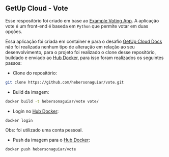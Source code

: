 ## GetUp Cloud - Vote

Esse respositório foi criado em base ao [Example Voting App](https://github.com/dockersamples/example-voting-app). A aplicação vote é um front-end é baseda em `Python` que permite votar em duas opções.

Essa aplicação foi criada em container e para o desafio [GetUp Cloud Docs](https://github.com/hebersonaguiar/getupclouddocs) não foi realizada nenhum tipo de alteração em relação ao seu desenvolvimento, para o projeto foi realizado o clone desse repositório, buildado e enviado ao [Hub Docker](https://hub.docker.com), para isso foram realizados os seguintes passos:

* Clone do repositório:

```bash
git clone https://github.com/hebersonaguiar/vote.git
```

* Build da imagem:

```bash
docker build -t hebersonaguiar/vote vote/
```

* Login no [Hub Docker](https://hub.docker.com):

```bash
docker login
```
Obs: foi utilizado uma conta pessoal.

* Push da imagem para o [Hub Docker](https://hub.docker.com):

```bash
docker push hebersonaguiar/vote
```